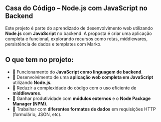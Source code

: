 ## Casa do Código – Node.js com JavaScript no Backend

Este projeto é parte do aprendizado de desenvolvimento web utilizando **Node.js** com **JavaScript** no backend. A proposta é criar uma aplicação completa e funcional, explorando recursos como rotas, middlewares, persistência de dados e templates com Marko.

##  O que tem no projeto:

- 🔹 Funcionamento do **JavaScript como linguagem de backend**.
- 🔹 Desenvolvimento de uma **aplicação web completa em JavaScript** utilizando **Node.js**.
- 🔹 Reduzir a complexidade do código com o uso eficiente de **middlewares**.
- 🔹 Ganhar produtividade com **módulos externos** e o **Node Package Manager (NPM)**.
- 🔹 Trabalhar com **diferentes formatos de dados** em requisições HTTP (formulário, JSON, etc).
